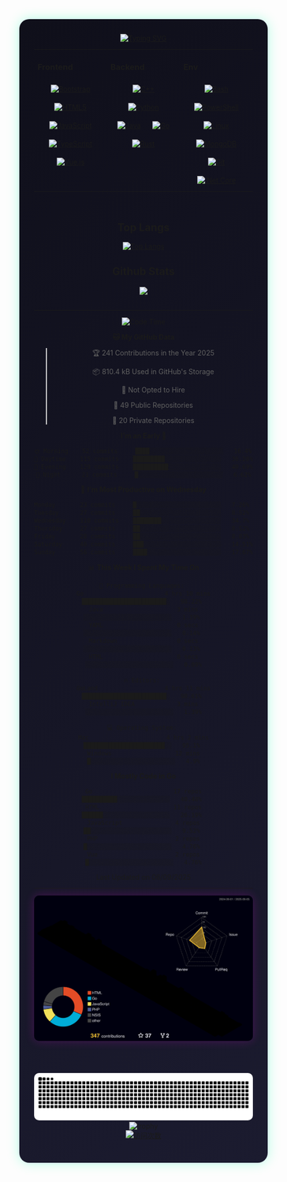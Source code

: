 <div align="center" style="
  background: linear-gradient(145deg, #0f0f1a, #1b1b2f);
  padding: 30px;
  border-radius: 20px;
  box-shadow: 0 0 25px rgba(0, 255, 170, 0.3);
">

  <!-- Typing Animation -->
  <a href="https://git.io/typing-svg" target="_blank" rel="noopener noreferrer">
    <img src="https://readme-typing-svg.demolab.com?font=Fira+Code&pause=1000&color=00FFA0&center=true&vCenter=true&width=435&lines=fmt.Println(%22Hacked+By+Eviden%22)" alt="Typing SVG" />
  </a>
<table><tr><td valign="top" width="33%">

### Frontend

<div align="center">  
<a href="https://getbootstrap.com/docs/3.4/javascript/" target="_blank"><img style="margin: 10px" src="https://profilinator.rishav.dev/skills-assets/bootstrap-plain.svg" alt="Bootstrap" height="50" /></a>  
<a href="https://en.wikipedia.org/wiki/HTML5" target="_blank"><img style="margin: 10px" src="https://profilinator.rishav.dev/skills-assets/html5-original-wordmark.svg" alt="HTML5" height="50" /></a>  
<a href="https://www.javascript.com/" target="_blank"><img style="margin: 10px" src="https://profilinator.rishav.dev/skills-assets/javascript-original.svg" alt="JavaScript" height="50" /></a>  
<a href="https://www.typescriptlang.org/" target="_blank"><img style="margin: 10px" src="https://profilinator.rishav.dev/skills-assets/typescript-original.svg" alt="TypeScript" height="50" /></a>  
<a href="https://vuejs.org/" target="_blank"><img style="margin: 10px" src="https://profilinator.rishav.dev/skills-assets/vuejs-original-wordmark.svg" alt="Vue.js" height="50" /></a>  
</div>

</td><td valign="top" width="33%">

### Backend

<div align="center">  
<a href="https://www.cplusplus.com/" target="_blank"><img style="margin: 10px" src="https://profilinator.rishav.dev/skills-assets/cplusplus-original.svg" alt="C++" height="50" /></a>  
<a href="https://www.python.org/" target="_blank"><img style="margin: 10px" src="https://profilinator.rishav.dev/skills-assets/python-original.svg" alt="Python" height="50" /></a>  
<a href="https://www.java.com/" target="_blank"><img style="margin: 10px" src="https://profilinator.rishav.dev/skills-assets/java-original-wordmark.svg" alt="Java" height="50" /></a>  
<a href="https://go.dev/" target="_blank"><img style="margin: 10px" src="https://profilinator.rishav.dev/skills-assets/go-original.svg" alt="Go" height="50" /></a>  
<a href="https://www.rust-lang.org/" target="_blank"><img style="margin: 10px" src="https://profilinator.rishav.dev/skills-assets/rust-plain.svg" alt="Rust" height="50" /></a>  
</div>

</td><td valign="top" width="33%">

### Env

<div align="center">  
<a href="https://www.gnu.org/software/bash/" target="_blank"><img style="margin: 10px" src="https://profilinator.rishav.dev/skills-assets/gnu_bash-icon.svg" alt="Bash" height="50" /></a>  
<a href="https://docs.microsoft.com/en-us/powershell/" target="_blank"><img style="margin: 10px" src="https://profilinator.rishav.dev/skills-assets/powershell.png" alt="PowerShell" height="50" /></a>  
<a href="https://www.linux.org/" target="_blank"><img style="margin: 10px" src="https://profilinator.rishav.dev/skills-assets/linux-original.svg" alt="Linux" height="50" /></a>  
<a href="https://www.mongodb.com/" target="_blank"><img style="margin: 10px" src="https://profilinator.rishav.dev/skills-assets/mongodb-original-wordmark.svg" alt="MongoDB" height="50" /></a>  
<a href="https://github.com/" target="_blank"><img style="margin: 10px" src="https://profilinator.rishav.dev/skills-assets/git-scm-icon.svg" alt="Git" height="50" /></a>  
<a href="https://dotnet.microsoft.com/download" target="_blank"><img style="margin: 10px" src="https://profilinator.rishav.dev/skills-assets/dotnetcore.png" alt=".Net Core" height="50" /></a>  
</div>

</td></tr></table>

<br/>

## Top Langs

[![Top Langs](https://github-readme-stats-brown-eight-26.vercel.app/api/top-langs/?username=Eviden0&hide=javascript,html,Tex,CSS,Stylus,NSIS,Pug,Roff&layout=compact)](https://github.com/anuraghazra/github-readme-stats)


## Github Stats

<div align="center"><img src="https://github-readme-stats.vercel.app/api?username=Eviden0&show_icons=true&count_private=true&hide_border=true" align="center" /></div>
<br/>

-----

<!--START_SECTION:waka-->
![Code Time](http://img.shields.io/badge/Code%20Time-751%20hrs%2025%20mins-blue)

**🐱 My GitHub Data** 

> 🏆 241 Contributions in the Year 2025
 > 
> 📦 810.4 kB Used in GitHub's Storage 
 > 
> 🚫 Not Opted to Hire
 > 
> 📜 49 Public Repositories 
 > 
> 🔑 20 Private Repositories  
 > 
**I'm an Early 🐤** 

```text
🌞 Morning    52 commits     ████░░░░░░░░░░░░░░░░░░░░░   16.4% 
🌆 Daytime    115 commits    █████████░░░░░░░░░░░░░░░░   36.28% 
🌃 Evening    129 commits    ██████████░░░░░░░░░░░░░░░   40.69% 
🌙 Night      21 commits     █░░░░░░░░░░░░░░░░░░░░░░░░   6.62%

```
📅 **I'm Most Productive on Wednesday** 

```text
Monday       23 commits     █░░░░░░░░░░░░░░░░░░░░░░░░   7.26% 
Tuesday      27 commits     ██░░░░░░░░░░░░░░░░░░░░░░░   8.52% 
Wednesday    110 commits    ████████░░░░░░░░░░░░░░░░░   34.7% 
Thursday     27 commits     ██░░░░░░░░░░░░░░░░░░░░░░░   8.52% 
Friday       28 commits     ██░░░░░░░░░░░░░░░░░░░░░░░   8.83% 
Saturday     46 commits     ███░░░░░░░░░░░░░░░░░░░░░░   14.51% 
Sunday       56 commits     ████░░░░░░░░░░░░░░░░░░░░░   17.67%

```


📊 **This Week I Spent My Time On** 

```text
💬 Programming Languages: 
Go                       4 hrs 10 mins       ████████████████████████░   98.22% 
Java                     3 mins              ░░░░░░░░░░░░░░░░░░░░░░░░░   1.39% 
YAML                     0 secs              ░░░░░░░░░░░░░░░░░░░░░░░░░   0.14% 
Markdown                 0 secs              ░░░░░░░░░░░░░░░░░░░░░░░░░   0.13% 
HTML                     0 secs              ░░░░░░░░░░░░░░░░░░░░░░░░░   0.09%

🔥 Editors: 
GoLand                   4 hrs 11 mins       ████████████████████████░   98.61% 
IntelliJ IDEA            3 mins              ░░░░░░░░░░░░░░░░░░░░░░░░░   1.39%

💻 Operating System: 
Mac                      4 hrs 2 mins        ███████████████████████░░   95.1% 
Windows                  12 mins             █░░░░░░░░░░░░░░░░░░░░░░░░   4.9%

```

**I Mostly Code in Go** 

```text
Go                       17 repos            ██████████░░░░░░░░░░░░░░░   40.48% 
HTML                     11 repos            ██████░░░░░░░░░░░░░░░░░░░   26.19% 
JavaScript               4 repos             ██░░░░░░░░░░░░░░░░░░░░░░░   9.52% 
PHP                      2 repos             █░░░░░░░░░░░░░░░░░░░░░░░░   4.76% 
Vue                      2 repos             █░░░░░░░░░░░░░░░░░░░░░░░░   4.76%

```



 Last Updated on 06/09/2025
<!--END_SECTION:waka-->
-----

  <!-- 修仙展示 -->
  <!--
  <img src="https://github-immortality.vercel.app/api?username=Eviden0" alt="Eviden's GitHub stats" width="800px" style="border-radius: 10px; box-shadow: 0 0 20px rgba(0,255,170,0.2);" />

  <br/><br/>
  -->

  <!-- 3D Contributions -->
  <img src="https://raw.githubusercontent.com/Eviden0/Eviden0/main/profile-3d-contrib/profile-night-rainbow.svg" alt="3D Contribution Profile: Night Rainbow" width="800px" style="border-radius: 10px; box-shadow: 0 0 20px rgba(255,0,255,0.2);" />

<br/><br/>

  <!-- Activity Graph
  <img src="https://github-readme-activity-graph.vercel.app/graph?username=Eviden0&theme=tokyo-night&custom_title=Eviden0%27s%20Activity&hide_border=true" alt="Eviden's github activity graph" width="800px" style="border-radius: 10px; box-shadow: 0 0 20px rgba(0,255,255,0.2);" />

  <br/><br/>
  -->

  <!-- Snake Animation -->
  <picture>
    <source media="(prefers-color-scheme: dark)" srcset="https://raw.githubusercontent.com/Peter-JXL/Peter-JXL/output/github-contribution-grid-snake-dark.svg" />
    <source media="(prefers-color-scheme: light)" srcset="https://raw.githubusercontent.com/Peter-JXL/Peter-JXL/output/github-contribution-grid-snake.svg" />
    <img alt="github contribution grid snake animation" src="https://raw.githubusercontent.com/Peter-JXL/Peter-JXL/output/github-contribution-grid-snake.svg" width="800px" style="border-radius: 10px;" />
  </picture>

  <!-- 奖杯展示 -->
  <img src="https://github-profile-trophy.vercel.app/?username=Eviden0" alt="trophy" />
<!-- 访问次数徽章修复，直接用 img 标签嵌入 -->
<div align="center" style="margin-bottom: 16px;">
  <a href="https://visitor-badge.laobi.icu/badge?page_id=Eviden0" target="_blank" rel="noopener noreferrer">
    <img src="https://visitor-badge.laobi.icu/badge?page_id=Eviden0" alt="访问次数" />
  </a>
</div>
</div>
